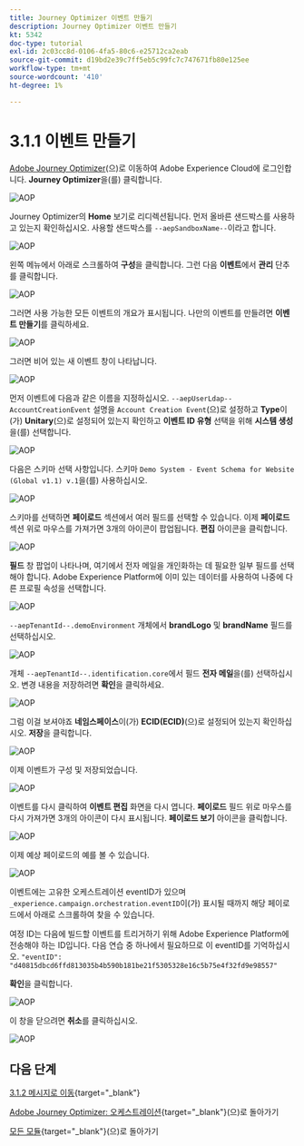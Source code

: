 ```yaml
---
title: Journey Optimizer 이벤트 만들기
description: Journey Optimizer 이벤트 만들기
kt: 5342
doc-type: tutorial
exl-id: 2c03cc8d-0106-4fa5-80c6-e25712ca2eab
source-git-commit: d19bd2e39c7ff5eb5c99fc7c747671fb80e125ee
workflow-type: tm+mt
source-wordcount: '410'
ht-degree: 1%

---
```


# 3.1.1 이벤트 만들기

[Adobe Journey Optimizer](https://experience.adobe.com)&#x200B;(으)로 이동하여 Adobe Experience Cloud에 로그인합니다. **Journey Optimizer**&#x200B;을(를) 클릭합니다.

![AOP](./images/acophome.png)

Journey Optimizer의 **Home** 보기로 리디렉션됩니다. 먼저 올바른 샌드박스를 사용하고 있는지 확인하십시오. 사용할 샌드박스를 `--aepSandboxName--`이라고 합니다.

![AOP](./images/acoptriglp.png)

왼쪽 메뉴에서 아래로 스크롤하여 **구성**&#x200B;을 클릭합니다. 그런 다음 **이벤트**&#x200B;에서 **관리** 단추를 클릭합니다.

![AOP](./images/acopmenu.png)

그러면 사용 가능한 모든 이벤트의 개요가 표시됩니다. 나만의 이벤트를 만들려면 **이벤트 만들기**&#x200B;를 클릭하세요.

![AOP](./images/emptyevent.png)

그러면 비어 있는 새 이벤트 창이 나타납니다.

![AOP](./images/emptyevent1.png)

먼저 이벤트에 다음과 같은 이름을 지정하십시오. `--aepUserLdap--AccountCreationEvent`
설명을 `Account Creation Event`(으)로 설정하고 **Type**&#x200B;이(가) **Unitary**(으)로 설정되어 있는지 확인하고 **이벤트 ID 유형** 선택을 위해 **시스템 생성**&#x200B;을(를) 선택합니다.

![AOP](./images/eventdescription.png)

다음은 스키마 선택 사항입니다. 스키마 `Demo System - Event Schema for Website (Global v1.1) v.1`을(를) 사용하십시오.

![AOP](./images/eventschema.png)

스키마를 선택하면 **페이로드** 섹션에서 여러 필드를 선택할 수 있습니다. 이제 **페이로드** 섹션 위로 마우스를 가져가면 3개의 아이콘이 팝업됩니다. **편집** 아이콘을 클릭합니다.

![AOP](./images/eventpayload.png)

**필드** 창 팝업이 나타나며, 여기에서 전자 메일을 개인화하는 데 필요한 일부 필드를 선택해야 합니다.  Adobe Experience Platform에 이미 있는 데이터를 사용하여 나중에 다른 프로필 속성을 선택합니다.

![AOP](./images/eventfields.png)

`--aepTenantId--.demoEnvironment` 개체에서 **brandLogo** 및 **brandName** 필드를 선택하십시오.

![AOP](./images/eventpayloadbr.png)

개체 `--aepTenantId--.identification.core`에서 필드 **전자 메일**&#x200B;을(를) 선택하십시오. 변경 내용을 저장하려면 **확인**&#x200B;을 클릭하세요.

![AOP](./images/eventpayloadbrid.png)

그럼 이걸 보셔야죠 **네임스페이스**&#x200B;이(가) **ECID(ECID)**(으)로 설정되어 있는지 확인하십시오. **저장**&#x200B;을 클릭합니다.

![AOP](./images/eventsave.png)

이제 이벤트가 구성 및 저장되었습니다.

![AOP](./images/eventdone.png)

이벤트를 다시 클릭하여 **이벤트 편집** 화면을 다시 엽니다. **페이로드** 필드 위로 마우스를 다시 가져가면 3개의 아이콘이 다시 표시됩니다. **페이로드 보기** 아이콘을 클릭합니다.

![AOP](./images/viewevent.png)

이제 예상 페이로드의 예를 볼 수 있습니다.

![AOP](./images/fullpayload.png)

이벤트에는 고유한 오케스트레이션 eventID가 있으며 `_experience.campaign.orchestration.eventID`이(가) 표시될 때까지 해당 페이로드에서 아래로 스크롤하여 찾을 수 있습니다.

여정 ID는 다음에 빌드할 이벤트를 트리거하기 위해 Adobe Experience Platform에 전송해야 하는 ID입니다. 다음 연습 중 하나에서 필요하므로 이 eventID를 기억하십시오.
`"eventID": "d40815dbcd6ffd813035b4b590b181be21f5305328e16c5b75e4f32fd9e98557"`

**확인**&#x200B;을 클릭합니다.

![AOP](./images/payloadeventID.png)

이 창을 닫으려면 **취소**&#x200B;를 클릭하십시오.

![AOP](./images/payloadeventID1.png)

## 다음 단계

[3.1.2 메시지로 이동](./ex2.md){target="_blank"}

[Adobe Journey Optimizer: 오케스트레이션](./journey-orchestration-create-account.md){target="_blank"}(으)로 돌아가기

[모든 모듈](./../../../../overview.md){target="_blank"}(으)로 돌아가기
